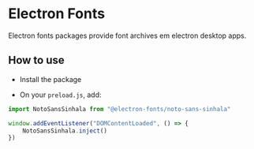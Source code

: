 # Electron Fonts

Electron fonts packages provide font archives em electron desktop apps.

## How to use

* Install the package

* On your `preload.js`, add:

```ts
import NotoSansSinhala from "@electron-fonts/noto-sans-sinhala"

window.addEventListener("DOMContentLoaded", () => {
    NotoSansSinhala.inject()
})
```
